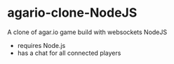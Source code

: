 # agario-clone-NodeJS
A clone of agar.io game build with websockets NodeJS

* requires Node.js
* has a chat for all connected players
